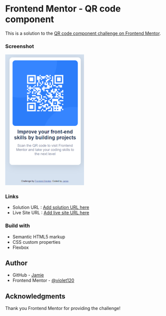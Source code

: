 # Frontend Mentor - QR code component

This is a solution to the [QR code component challenge on Frontend Mentor](https://www.frontendmentor.io/challenges/qr-code-component-iux_sIO_H). 

### Screenshot
<img src="./design/qr-code.png" alt="" width="50%">

### Links

- Solution URL : [Add solution URL here](https://your-solution-url.com)
- Live Site URL : [Add live site URL here](https://your-live-site-url.com)


### Build with
- Semantic HTML5 markup
- CSS custom properties
- Flexbox

## Author

- GitHub - [Jamie](https://github.com/violet120)
- Frontend Mentor - [@violet120](https://www.frontendmentor.io/profile/violet120)

## Acknowledgments

Thank you Frontend Mentor for providing the challenge!
